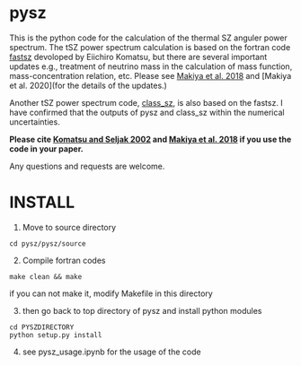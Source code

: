 # pysz

This is the python code for the calculation of the thermal SZ anguler power spectrum.
The tSZ power spectrum calculation is based on the fortran code [fastsz](https://wwwmpa.mpa-garching.mpg.de/~komatsu/CRL/clusters/szpowerspectrumdks/) devoloped by Eiichiro Komatsu,
but there are several important updates e.g., treatment of neutrino mass in the calculation of mass function, mass-concentration relation, etc.
Please see [Makiya et al. 2018](https://arxiv.org/abs/1804.05008) and [Makiya et al. 2020](for the details of the updates.)

Another tSZ power spectrum code, [class_sz](https://github.com/borisbolliet/class_sz_public), is also based on the fastsz.
I have confirmed that the outputs of pysz and class_sz within the numerical uncertainties.

**Please cite [Komatsu and Seljak 2002](https://arxiv.org/abs/astro-ph/0205468) and [Makiya et al. 2018](https://arxiv.org/abs/1804.05008) if you use the code in your paper.**

Any questions and requests are welcome.

# INSTALL
1. Move to source directory

```
cd pysz/pysz/source
```

2. Compile fortran codes

```
make clean && make
```

if you can not make it, modify Makefile in this directory


3. then go back to top directory of pysz and install python modules

```
cd PYSZDIRECTORY
python setup.py install
```

4. see pysz_usage.ipynb for the usage of the code
